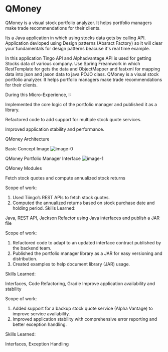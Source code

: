 # QMoney
QMoney is a visual stock portfolio analyzer. It helps portfolio managers make trade recommendations for their clients.

Its a Java application in which using stocks data gets by calling API.
Application devloped using Design patterns (Absract Factory) so it will clear your fundamentals for design patterns beacuse it's real time example. 

In this application Tingo API and Alphadvantage API is used for getting Stocks data of various company.
Use Spring Freamwork in which RestTemplate for gets the data and ObjectMapper and fastxml for mapping data into json and jason data to java POJO class. 
QMoney is a visual stock portfolio analyzer. It helps portfolio managers make trade recommendations for their clients.

During this Micro-Experience, I:

Implemented the core logic of the portfolio manager and published it as a library.

Refactored code to add support for multiple stock quote services.

Improved application stability and performance.

QMoney Architecture

Basic Concept Image
![image-0](https://user-images.githubusercontent.com/52848980/88689485-25186f00-d118-11ea-843e-419ec933dd9e.png)

QMoney Portfolio Manager Interface
![image-1](https://user-images.githubusercontent.com/52848980/88689846-9eb05d00-d118-11ea-9ff5-0548249e2807.png)

QMoney Modules

Fetch stock quotes and compute annualized stock returns

Scope of work:

1. Used Tiingo’s REST APIs to fetch stock quotes.
2. Computed the annualized returns based on stock purchase date and holding period.
Skills Learned:

Java, REST API, Jackson
Refactor using Java interfaces and publish a JAR file

Scope of work:

1. Refactored code to adapt to an updated interface contract published by the backend team.
2. Published the portfolio manager library as a JAR for easy versioning and distribution.
3. Created examples to help document library (JAR) usage.

Skills Learned:

Interfaces, Code Refactoring, Gradle
Improve application availability and stability

Scope of work:

1. Added support for a backup stock quote service (Alpha Vantage) to improve service availability.
2. Improved application stability with comprehensive error reporting and better exception handling.

Skills Learned:

Interfaces, Exception Handling
